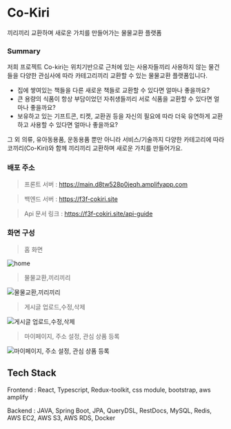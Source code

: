 
# Co-Kiri
끼리끼리 교환하며 새로운 가치를 만들어가는 물물교환 플랫폼
### Summary

저희 프로젝트 Co-kiri는 위치기반으로 근처에 있는 사용자들끼리 사용하지 않는 물건들을 다양한 관심사에 따라 카테고리끼리 교환할 수 있는 물물교환 플랫폼입니다.

- 집에 쌓여있는 책들을 다른 새로운 책들로 교환할 수 있다면 얼마나 좋을까요?
- 큰 용량의 식품이 항상 부담이었던 자취생들끼리 서로 식품을 교환할 수 있다면 얼마나 좋을까요?
- 보유하고 있는 기프트콘, 티켓, 교환권 등을 자신의 필요에 따라 더욱 유연하게 교환하고 사용할 수 있다면 얼마나 좋을까요?

그 외 의류, 유아동용품, 운동용품 뿐만 아니라 서비스/기술까지 다양한 카테고리에 따라 코끼리(Co-Kiri)와 함께 끼리끼리 교환하며 새로운 가치를 만들어가요.


### 배포 주소

> 프론트 서버 : https://main.d8tw528p0jeqh.amplifyapp.com

> 백엔드 서버 : https://f3f-cokiri.site

> Api 문서 링크 : https://f3f-cokiri.site/api-guide

### 화면 구성

> 홈 화면
> 
![home](https://github.com/F3F-T/COKIRI/assets/97940568/fadcbe71-9320-40d5-8826-d6aab086484a)

> 물물교환,끼리끼리
> 
![물물교환,끼리끼리](https://github.com/F3F-T/COKIRI/assets/97940568/03209643-4910-42c8-b39a-f3d27eece529)

> 게시글 업로드,수정,삭제
>
![게시글 업로드,수정,삭제](https://github.com/F3F-T/COKIRI/assets/97940568/92ef16ed-e309-4844-83b5-5712800a28ff)

> 마이페이지, 주소 설정, 관심 상품 등록
>
![마이페이지, 주소 설정, 관심 상품 등록](https://github.com/F3F-T/COKIRI/assets/97940568/6410b093-7e4b-42c4-9b43-bb986bae9375)

## Tech Stack


Frontend :  React, Typescript, Redux-toolkit, css module, bootstrap, aws amplify

Backend : JAVA, Spring Boot, JPA, QueryDSL, RestDocs, MySQL, Redis, AWS EC2, AWS S3, AWS RDS, Docker






